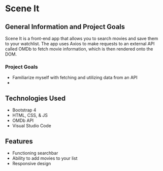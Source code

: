 # Scene It

## General Information and Project Goals
Scene It is a front-end app that allows you to search movies and save them to your watchlist. The app uses Axios to make requests to an external API called OMDb to fetch movie information, which is then rendered onto the DOM. 

### Project Goals
- Familiarize myself with fetching and utilizing data from an API
- 

## Technologies Used
- Bootstrap 4
- HTML, CSS, & JS
- OMDb API
- Visual Studio Code

## Features
- Functioning searchbar
- Ability to add movies to your list
- Responsive design


